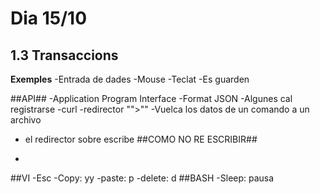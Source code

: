 # Dia 15/10

## 1.3 Transaccions ##
**Exemples**
-Entrada de dades
	-Mouse
	-Teclat
-Es guarden

##API##
-Application Program Interface
-Format JSON
-Algunes cal registrarse
-curl
-redirector "">"" 
	-Vuelca los datos de un comando a un archivo
- el redirector sobre escribe
##COMO NO RE ESCRIBIR##
- >>
##VI
-Esc 
-Copy: yy
-paste: p
-delete: d
##BASH
-Sleep: pausa 


